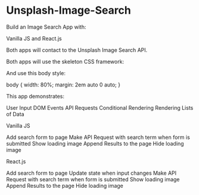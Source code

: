 # Unsplash-Image-Search

Build an Image Search App with:

Vanilla JS and React.js

Both apps will contact to the Unsplash Image Search API.

Both apps will use the skeleton CSS framework:

<link rel="stylesheet" href="https://cdnjs.cloudflare.com/ajax/libs/skeleton/2.0.4/skeleton.min.css">

And use this body style:

body {
  width: 80%;
  margin: 2em auto 0 auto;
}

This app demonstrates:

User Input
DOM Events
API Requests
Conditional Rendering
Rendering Lists of Data

Vanilla JS

 Add search form to page
 Make API Request with search term when form is submitted
 Show loading image
 Append Results to the page
 Hide loading image

React.js

 Add search form to page
 Update state when input changes
 Make API Request with search term when form is submitted
 Show loading image
 Append Results to the page
 Hide loading image
